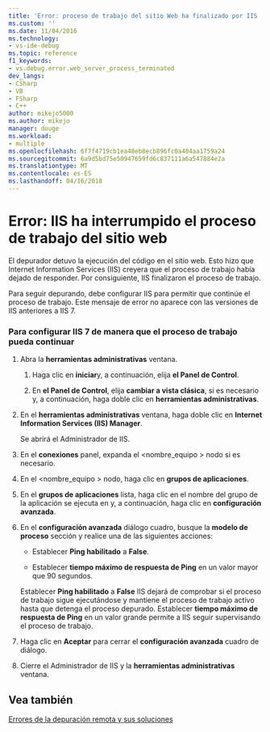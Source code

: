 ```yaml
---
title: 'Error: proceso de trabajo del sitio Web ha finalizado por IIS | Documentos de Microsoft'
ms.custom: ''
ms.date: 11/04/2016
ms.technology:
- vs-ide-debug
ms.topic: reference
f1_keywords:
- vs.debug.error.web_server_process_terminated
dev_langs:
- CSharp
- VB
- FSharp
- C++
author: mikejo5000
ms.author: mikejo
manager: douge
ms.workload:
- multiple
ms.openlocfilehash: 6f7f4719cb1ea48eb8ecb896fc0a404aa1759a24
ms.sourcegitcommit: 6a9d5bd75e50947659fd6c837111a6a547884e2a
ms.translationtype: MT
ms.contentlocale: es-ES
ms.lasthandoff: 04/16/2018
---
```

# <a name="error-web-site-worker-process-has-been-terminated-by-iis"></a>Error: IIS ha interrumpido el proceso de trabajo del sitio web
El depurador detuvo la ejecución del código en el sitio web. Esto hizo que Internet Information Services (IIS) creyera que el proceso de trabajo había dejado de responder. Por consiguiente, IIS finalizaron el proceso de trabajo.  
  
 Para seguir depurando, debe configurar IIS para permitir que continúe el proceso de trabajo. Este mensaje de error no aparece con las versiones de IIS anteriores a IIS 7.  
  
### <a name="to-configure-iis-7-to-allow-the-worker-process-to-continue"></a>Para configurar IIS 7 de manera que el proceso de trabajo pueda continuar  
  
1.  Abra la **herramientas administrativas** ventana.  
  
    1.  Haga clic en **iniciar**y, a continuación, elija **el Panel de Control**.  
  
    2.  En **el Panel de Control**, elija **cambiar a vista clásica**, si es necesario y, a continuación, haga doble clic en **herramientas administrativas**.  
  
2.  En el **herramientas administrativas** ventana, haga doble clic en **Internet Information Services (IIS) Manager**.  
  
     Se abrirá el Administrador de IIS.  
  
3.  En el **conexiones** panel, expanda el \<nombre_equipo > nodo si es necesario.  
  
4.  En el \<nombre_equipo > nodo, haga clic en **grupos de aplicaciones**.  
  
5.  En el **grupos de aplicaciones** lista, haga clic en el nombre del grupo de la aplicación se ejecuta en y, a continuación, haga clic en **configuración avanzada**.  
  
6.  En el **configuración avanzada** diálogo cuadro, busque la **modelo de proceso** sección y realice una de las siguientes acciones:  
  
    -   Establecer **Ping habilitado** a **False**.  
  
    -   Establecer **tiempo máximo de respuesta de Ping** en un valor mayor que 90 segundos.  
  
     Establecer **Ping habilitado** a **False** IIS dejará de comprobar si el proceso de trabajo sigue ejecutándose y mantiene el proceso de trabajo activo hasta que detenga el proceso depurado. Establecer **tiempo máximo de respuesta de Ping** en un valor grande permite a IIS seguir supervisando el proceso de trabajo.  
  
7.  Haga clic en **Aceptar** para cerrar el **configuración avanzada** cuadro de diálogo.  
  
8.  Cierre el Administrador de IIS y la **herramientas administrativas** ventana.  
  
## <a name="see-also"></a>Vea también  
 [Errores de la depuración remota y sus soluciones](../debugger/remote-debugging-errors-and-troubleshooting.md)